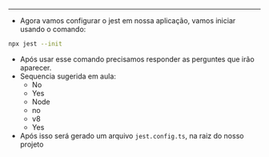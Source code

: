 ___
- Agora vamos configurar o jest em nossa aplicação, vamos iniciar usando o comando:
```zsh
npx jest --init
```
- Após usar esse comando precisamos responder as perguntes que irão aparecer.
- Sequencia sugerida em aula:
	- No
	- Yes
	- Node
	- no
	- v8
	- Yes
- Após isso será gerado um arquivo `jest.config.ts`, na raiz do nosso projeto